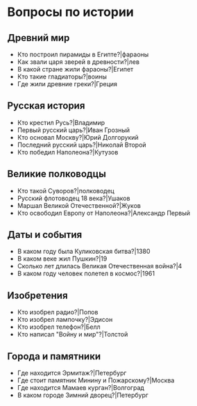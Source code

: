 # Вопросы по истории

## Древний мир
- Кто построил пирамиды в Египте?|фараоны
- Как звали царя зверей в древности?|лев
- В какой стране жили фараоны?|Египет
- Кто такие гладиаторы?|воины
- Где жили древние греки?|Греция

## Русская история
- Кто крестил Русь?|Владимир
- Первый русский царь?|Иван Грозный
- Кто основал Москву?|Юрий Долгорукий
- Последний русский царь?|Николай Второй
- Кто победил Наполеона?|Кутузов

## Великие полководцы
- Кто такой Суворов?|полководец
- Русский флотоводец 18 века?|Ушаков
- Маршал Великой Отечественной?|Жуков
- Кто освободил Европу от Наполеона?|Александр Первый

## Даты и события
- В каком году была Куликовская битва?|1380
- В каком веке жил Пушкин?|19
- Сколько лет длилась Великая Отечественная война?|4
- В каком году человек полетел в космос?|1961

## Изобретения
- Кто изобрел радио?|Попов
- Кто изобрел лампочку?|Эдисон
- Кто изобрел телефон?|Белл
- Кто написал "Войну и мир"?|Толстой

## Города и памятники
- Где находится Эрмитаж?|Петербург
- Где стоит памятник Минину и Пожарскому?|Москва
- Где находится Мамаев курган?|Волгоград
- В каком городе Зимний дворец?|Петербург